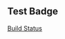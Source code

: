 ## Test Badge

[Build Status](http://ci.fluidex.global/api/badges/ernanirst/react-tetris/status.svg)